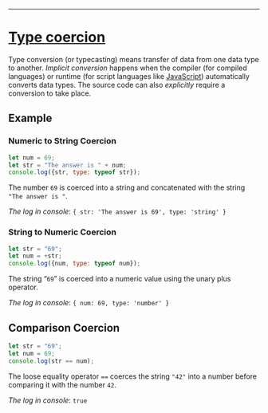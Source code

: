 ----

# [Type coercion](https://developer.mozilla.org/en-US/docs/Glossary/Type_coercion)

Type conversion (or typecasting) means transfer of data from one data type to another. _Implicit conversion_ happens when the compiler (for compiled languages) or runtime (for script languages like [JavaScript](https://developer.mozilla.org/en-US/docs/Glossary/JavaScript)) automatically converts data types. The source code can also _explicitly_ require a conversion to take place.

## Example

### Numeric to String Coercion

```js
let num = 69;
let str = "The answer is " + num;
console.log({str, type: typeof str});
```

 The number `69` is coerced into a string and concatenated with the string `"The answer is "`.

_The log in console_: `{ str: 'The answer is 69', type: 'string' }`

### String to Numeric Coercion

```js
let str = "69";
let num = +str;
console.log({num, type: typeof num});
````

The string “`69`” is coerced into a numeric value using the unary plus operator.

_The log in console_: `{ num: 69, type: 'number' }`

## Comparison Coercion

```js
let str = "69";
let num = 69;
console.log(str == num);
```

The loose equality operator `==` coerces the string `"42"` into a number before comparing it with the number `42`.

_The log in console_: `true`
